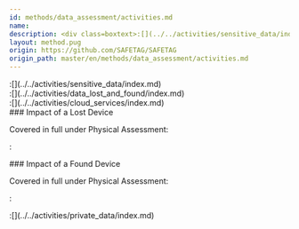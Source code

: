 ```yaml
---
id: methods/data_assessment/activities.md
name: 
description: <div class=boxtext>:[](../../activities/sensitive_data/index.md)</div><div class=boxtext>:[](../../activities/data_lost_and_found/index.md)</div><div class=boxtext>:[](../../activities/cloud_services/index.md)</div><div...
layout: method.pug
origin: https://github.com/SAFETAG/SAFETAG
origin_path: master/en/methods/data_assessment/activities.md
---
```


<div class="boxtext">
:[](../../activities/sensitive_data/index.md)
</div>

<div class="boxtext">
:[](../../activities/data_lost_and_found/index.md)
</div>

<div class="boxtext">
:[](../../activities/cloud_services/index.md)
</div>

<div class="boxtext">
### Impact of a Lost Device

Covered in full under Physical Assessment:

:[](../../activities/impact_lost_device/approach.md)
</div>

<div class="boxtext">
### Impact of a Found Device

Covered in full under Physical Assessment:

:[](../../activities/impact_found_device/approach.md)
</div>

<div class="boxtext">
:[](../../activities/private_data/index.md)
</div>


